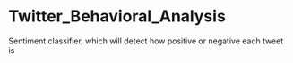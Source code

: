 # Twitter_Behavioral_Analysis
Sentiment classifier, which will detect how positive or negative each tweet is
